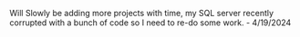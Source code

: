 Will Slowly be adding more projects with time, my SQL server recently corrupted with a bunch of code so I need to re-do some work. - 4/19/2024
